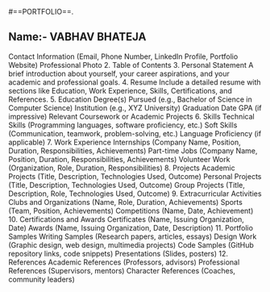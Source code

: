 #==PORTFOLIO==.

## Name:- VABHAV BHATEJA
Contact Information (Email, Phone Number, LinkedIn Profile, Portfolio Website)
Professional Photo
2. Table of Contents
3. Personal Statement
A brief introduction about yourself, your career aspirations, and your academic and professional goals.
4. Resume
Include a detailed resume with sections like Education, Work Experience, Skills, Certifications, and References.
5. Education
Degree(s) Pursued (e.g., Bachelor of Science in Computer Science)
Institution (e.g., XYZ University)
Graduation Date
GPA (if impressive)
Relevant Coursework or Academic Projects
6. Skills
Technical Skills (Programming languages, software proficiency, etc.)
Soft Skills (Communication, teamwork, problem-solving, etc.)
Language Proficiency (if applicable)
7. Work Experience
Internships (Company Name, Position, Duration, Responsibilities, Achievements)
Part-time Jobs (Company Name, Position, Duration, Responsibilities, Achievements)
Volunteer Work (Organization, Role, Duration, Responsibilities)
8. Projects
Academic Projects (Title, Description, Technologies Used, Outcome)
Personal Projects (Title, Description, Technologies Used, Outcome)
Group Projects (Title, Description, Role, Technologies Used, Outcome)
9. Extracurricular Activities
Clubs and Organizations (Name, Role, Duration, Achievements)
Sports (Team, Position, Achievements)
Competitions (Name, Date, Achievement)
10. Certifications and Awards
Certificates (Name, Issuing Organization, Date)
Awards (Name, Issuing Organization, Date, Description)
11. Portfolio Samples
Writing Samples (Research papers, articles, essays)
Design Work (Graphic design, web design, multimedia projects)
Code Samples (GitHub repository links, code snippets)
Presentations (Slides, posters)
12. References
Academic References (Professors, advisors)
Professional References (Supervisors, mentors)
Character References (Coaches, community leaders)
